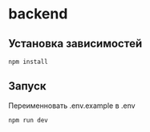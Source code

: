 # backend

## Установка зависимостей

```
npm install
```

## Запуск

Переименновать .env.example в .env

```
npm run dev
```

